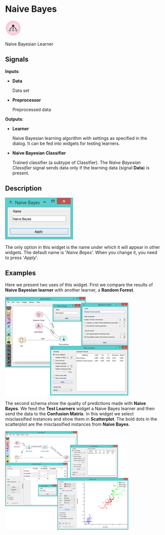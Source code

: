 Naive Bayes
===========

![image](icons/naive-bayes.png)

Naive Bayesian Learner

Signals
-------

**Inputs**:

- **Data**

  Data set

- **Preprocessor**

  Preprocessed data

**Outputs**:

- **Learner**

  Naive Bayesian learning algorithm with settings as specified in the dialog. It can be fed into widgets for testing learners.

- **Naive Bayesian Classifier**

  Trained classifier (a subtype of Classifier). The *Naive Bayesian Classifier* signal sends data only if the learning data
(signal **Data**) is present.

Description
-----------

![NaiveBayes Widget](images/NaiveBayes.png)

The only option in this widget is the name under which it will appear in other widgets. The default name is '*Naive Bayes*'.
When you change it, you need to press '*Apply*'.

Examples
--------

Here we present two uses of this widget. First we compare the results of **Naive Bayesian learner** with another
learner, a **Random Forest**.

<img src="images/NaiveBayes-Predictions.png" alt="image" width="400">

The second schema show the quality of predictions made with **Naive Bayes**. We feed the **Test Learners** widget
a Naive Bayes learner and then send the data to the **Confusion Matrix**. In this widget we select misclassified
instances and show them in **Scatterplot**. The bold dots in the scatterplot are the misclassified instances
from **Naive Bayes**.

<img src="images/NaiveBayes-Misclassifications.png" alt="image" width="400">
